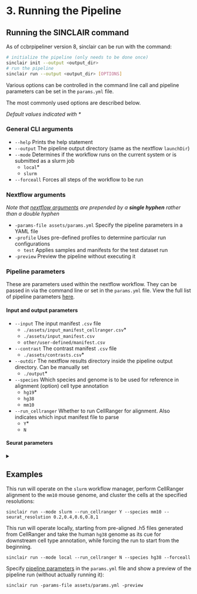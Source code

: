 # 3. Running the Pipeline

## Running the SINCLAIR command

As of ccbrpipeliner version 8, sinclair can be run with the command:

```sh
# initialize the pipeline (only needs to be done once)
sinclair init --output <output_dir>
# run the pipeline
sinclair run --output <output_dir> [OPTIONS]
```

Various options can be controlled in the command line call and pipeline parameters can be set in the `params.yml` file.

The most commonly used options are described below.

_Default values indicated with \*_

### General CLI arguments

- `--help` Prints the help statement
- `--output` The pipeline output directory (same as the nextflow `launchDir`)
- `--mode` Determines if the workflow runs on the current system or is submitted as a slurm job
  - `local`\*
  - `slurm`
- `--forceall` Forces all steps of the workflow to be run

### Nextflow arguments

_Note that [nextflow arguments](https://www.nextflow.io/docs/latest/reference/cli.html#run) are prepended by a **single hyphen** rather than a double hyphen_

- `-params-file assets/params.yml` Specify the pipeline parameters in a YAML file
- `-profile` Uses pre-defined profiles to determine particular run configurations
  - `test` Applies samples and manifests for the test dataset run
- `-preview` Preview the pipeline without executing it

### Pipeline parameters

These are parameters used within the nextflow workflow.
They can be passed in via the command line or set in the `params.yml` file.
View the full list of pipeline parameters [here](../params.md).

#### Input and output parameters

- `--input` The input manifest `.csv` file
  - `./assets/input_manifest_cellranger.csv`\*
  - `./assets/input_manifest.csv`
  - `other/user-defined/manifest.csv`
- `--contrast` The contrast manifest `.csv` file
  - `./assets/contrasts.csv`\*
- `--outdir` The nextflow results directory inside the pipeline output directory. Can be manually set
  - `./output`\*
- `--species` Which species and genome is to be used for reference in alignment (option) cell type annotation
  - `hg19`\*
  - `hg38`
  - `mm10`
- `--run_cellranger` Whether to run CellRanger for alignment. Also indicates which input manifest file to parse
  - `Y`\*
  - `N`

#### Seurat parameters

<details>
<summary></summary>

- `vars_to_regress` Variables whose effects should be regressed to eliminate potential noise
  - `percent.mt`
  - `nFeature_RNA`
  - `S.Score`
  - `G2M.Score`
  - `nCount_RNA`
- `qc_filtering` Filtering method
  - `miqc`\* Uses the MiQC parameters
  - `manual` Uses the
- `nCount_RNA_max` Maximum number of reads allowed per cell. Cells exceeding the threshold are removed
  - 50000\*
- `nCount_RNA_min` Minimum number of reads allowed per cell. Cells below the threshold are removed
  - 1000\*
- `nFeatures_RNA_max` Maximum number of features (e.g. genes) allowed per cell
  - 5000\*
- `nFeature_RNA_min` Minimum number of features (e.g. genes) allowed per cell
  - 200\*
- `percent_mt_max` Maximum mitochondrial percentage allowed per cell
  - 10\*
- `percent_mt_min` Minimum mitochondrial percentage allowed per cell
  - 0\*
- `run_doublet_finder` Boolean for running the DoubletFinder tool (default T)
- `seurat_resolution` Comma-separated string for resolutions to use when finding unsupervised clusters
  - "0.1,0.2,0.3,0.5,0.6,0.8,1"\*
- `npcs` Number of principal components calculated and used downstream in neighbor-identification, dimensionality reduction (e.g. UMAP/T-SNE), and unsupervised clustering
  - 50\*
  </details>

## Examples

This run will operate on the `slurm` workflow manager, perform CellRanger alignment to the `mm10` mouse genome, and cluster the cells at the specified resolutions:

```
sinclair run --mode slurm --run_cellranger Y --species mm10 --seurat_resolution 0.2,0.4,0.6,0.8,1
```

This run will operate locally, starting from pre-aligned .h5 files generated from CellRanger and take the human `hg38` genome as its cue for downstream cell type annotation, while forcing the run to start from the beginning.

```
sinclair run --mode local --run_cellranger N --species hg38 --forceall
```

Specify [pipeline parameters](../params.md) in the `params.yml` file and show a preview of the pipeline run (without actually running it):

```
sinclair run -params-file assets/params.yml -preview
```
